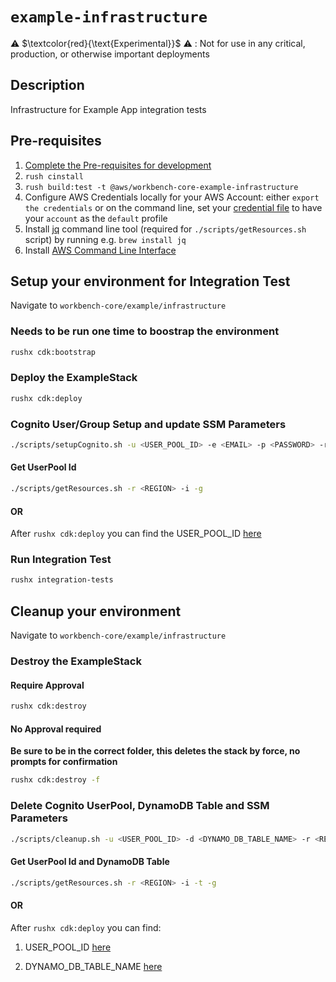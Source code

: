# `example-infrastructure`

⚠️ $\textcolor{red}{\text{Experimental}}$ ⚠️ : Not for use in any critical, production, or otherwise important deployments

 ## Description

 Infrastructure for Example App integration tests

 ## Pre-requisites
 1. [Complete the Pre-requisites for development](./../../../DEVELOPMENT.md/#prerequisites-for-development)
 2. `rush cinstall`
 3. `rush build:test -t @aws/workbench-core-example-infrastructure`
 4. Configure AWS Credentials locally for your AWS Account: either `export the credentials` or on the command line, set your [credential file](https://docs.aws.amazon.com/cli/latest/userguide/cli-configure-profiles.html) to have your `account` as the `default` profile
 5. Install [jq](https://stedolan.github.io/jq/) command line tool (required for `./scripts/getResources.sh` script) by running e.g. `brew install jq`
 6. Install [AWS Command Line Interface](https://docs.aws.amazon.com/cli/latest/userguide/getting-started-install.html)

 ## Setup your environment for Integration Test
 Navigate to `workbench-core/example/infrastructure`

 ### Needs to be run one time to boostrap the environment
```bash
rushx cdk:bootstrap
```

### Deploy the ExampleStack
```bash
rushx cdk:deploy
```

### Cognito User/Group Setup and update SSM Parameters
```bash
./scripts/setupCognito.sh -u <USER_POOL_ID> -e <EMAIL> -p <PASSWORD> -r <REGION> -c
```

#### Get UserPool Id
```bash
./scripts/getResources.sh -r <REGION> -i -g
```

#### OR
After `rushx cdk:deploy` you can find the USER_POOL_ID [here](./src/config/testEnv.json#L13)

### Run Integration Test
```bash
rushx integration-tests
```

## Cleanup your environment
Navigate to `workbench-core/example/infrastructure`

### Destroy the ExampleStack
#### Require Approval
```bash
rushx cdk:destroy
```

#### No Approval required
**Be sure to be in the correct folder, this deletes the stack by force, no prompts for confirmation**
```bash
rushx cdk:destroy -f
```

### Delete Cognito UserPool, DynamoDB Table and SSM Parameters
```bash
./scripts/cleanup.sh -u <USER_POOL_ID> -d <DYNAMO_DB_TABLE_NAME> -r <REGION> -p -c
```

#### Get UserPool Id and DynamoDB Table
```bash
./scripts/getResources.sh -r <REGION> -i -t -g
```

#### OR
After `rushx cdk:deploy` you can find:

1. USER_POOL_ID [here](./src/config/testEnv.json#L13)

2. DYNAMO_DB_TABLE_NAME [here](./src/config/testEnv.json#L12)
